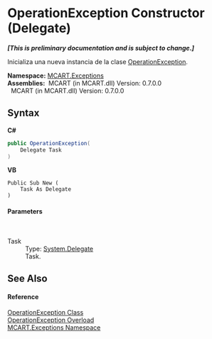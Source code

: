 # OperationException Constructor (Delegate)
 _**\[This is preliminary documentation and is subject to change.\]**_

Inicializa una nueva instancia de la clase <a href="00bc55f3-ed25-bb88-4f5f-d28203a28f40">OperationException</a>.

**Namespace:**&nbsp;<a href="36e6166c-cb29-ee06-1b8a-ebc61fae7b0a">MCART.Exceptions</a><br />**Assemblies:**&nbsp;&nbsp;MCART (in MCART.dll) Version: 0.7.0.0<br />&nbsp;&nbsp;MCART (in MCART.dll) Version: 0.7.0.0<br />

## Syntax

**C#**<br />
``` C#
public OperationException(
	Delegate Task
)
```

**VB**<br />
``` VB
Public Sub New ( 
	Task As Delegate
)
```


#### Parameters
&nbsp;<dl><dt>Task</dt><dd>Type: <a href="http://msdn2.microsoft.com/es-es/library/y22acf51" target="_blank">System.Delegate</a><br />Task.</dd></dl>

## See Also


#### Reference
<a href="00bc55f3-ed25-bb88-4f5f-d28203a28f40">OperationException Class</a><br /><a href="250be722-2931-7072-de01-704160cfa423">OperationException Overload</a><br /><a href="36e6166c-cb29-ee06-1b8a-ebc61fae7b0a">MCART.Exceptions Namespace</a><br />